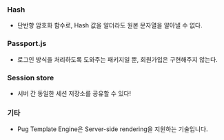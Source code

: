 ### Hash
- 단반향 암호화 함수로, Hash 값을 알더라도 원본 문자열을 알아낼 수 없다.

### Passport.js
- 로그인 방식을 처리하도록 도와주는 패키지일 뿐, 회원가입은 구현해주지 않는다.

### Session store
- 서버 간 동일한 세션 저장소를 공유할 수 있다!

### 기타
- Pug Template Engine은 Server-side rendering을 지원하는 기술입니다.